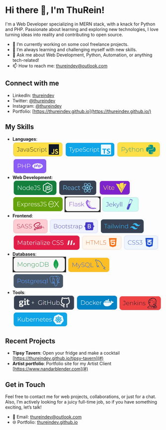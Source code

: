<!--
**thureindev/thureindev** is a ✨ _special_ ✨ repository because its `README.md` (this file) appears on your GitHub profile.

Here are some ideas to get you started:

- 🔭 I’m currently working on ...
- 🌱 I’m currently learning ...
- 👯 I’m looking to collaborate on ...
- 🤔 I’m looking for help with ...
- 💬 Ask me about ...
- 📫 How to reach me: ...
- 😄 Pronouns: ...
- ⚡ Fun fact: ...
-->

# Hi there 👋, I'm ThuRein!

I'm a Web Developer specializing in MERN stack, with a knack for Python and PHP. Passionate about learning and exploring new technologies, I love turning ideas into reality and contributing to open source.

- 🔭 I’m currently working on some cool freelance projects.
- 🌱 I’m always learning and challenging myself with new skills.
- 💬 Ask me about Web Development, Python, Automation, or anything tech-related!
- 📫 How to reach me: [thureindev@outlook.com](mailto:thureindev@outlook.com)

## Connect with me
- LinkedIn: [thureindev](https://www.linkedin.com/in/thureindev/)
- Twitter: [@thureindev](https://twitter.com/thureindev)
- Instagram: [@thureindev](https://www.instagram.com/thureindev/)
- Portfolio: [https://thureindev.github.io](https://thureindev.github.io/)

## My Skills
- **Languages**: <br>
  <img src="https://raw.githubusercontent.com/thureindev/thureindev/main/images/javascript.jpg" alt="JavaScript" height="50" /> 
  <img src="https://raw.githubusercontent.com/thureindev/thureindev/main/images/typescript.jpg" alt="TypeScript" height="50" /> 
  <img src="https://raw.githubusercontent.com/thureindev/thureindev/main/images/python.jpg" alt="Python" height="50" /> 
  <img src="https://raw.githubusercontent.com/thureindev/thureindev/main/images/php.jpg" alt="PHP" height="50" />
- **Web Development**: <br>
  <img src="https://raw.githubusercontent.com/thureindev/thureindev/main/images/nodejs.jpg" alt="NodeJS" height="50" /> 
  <img src="https://raw.githubusercontent.com/thureindev/thureindev/main/images/react.jpg" alt="React" height="50" /> 
  <img src="https://raw.githubusercontent.com/thureindev/thureindev/main/images/vite.jpg" alt="Vite" height="50" /> 
  <img src="https://raw.githubusercontent.com/thureindev/thureindev/main/images/expressjs.jpg" alt="ExpressJS" height="50" /> 
  <img src="https://raw.githubusercontent.com/thureindev/thureindev/main/images/flask.jpg" alt="Flask" height="50" /> 
  <img src="https://raw.githubusercontent.com/thureindev/thureindev/main/images/jekyll.jpg" alt="Jekyll" height="50" /> 
- **Frontend**: <br>
  <img src="https://raw.githubusercontent.com/thureindev/thureindev/main/images/sass.jpg" alt="SASS" height="50" /> 
  <img src="https://raw.githubusercontent.com/thureindev/thureindev/main/images/bootstrap.jpg" alt="Bootstrap" height="50" /> 
  <img src="https://raw.githubusercontent.com/thureindev/thureindev/main/images/tailwind.jpg" alt="Tailwind" height="50" /> 
  <img src="https://raw.githubusercontent.com/thureindev/thureindev/main/images/materializecss.jpg" alt="Materialize CSS" height="50" />
  <img src="https://raw.githubusercontent.com/thureindev/thureindev/main/images/html5.jpg" alt="HTML5" height="50" /> 
  <img src="https://raw.githubusercontent.com/thureindev/thureindev/main/images/css3.jpg" alt="CSS3" height="50" />
- **Databases**: <br>
  <img src="https://raw.githubusercontent.com/thureindev/thureindev/main/images/mongodb.jpg" alt="MongoDB" height="50" /> 
  <img src="https://raw.githubusercontent.com/thureindev/thureindev/main/images/mysql.jpg" alt="MySQL" height="50" /> 
  <img src="https://raw.githubusercontent.com/thureindev/thureindev/main/images/postgresql.jpg" alt="PostgreSQL" height="50" />
- **Tools**: <br>
  <img src="https://raw.githubusercontent.com/thureindev/thureindev/main/images/git.jpg" alt="Git" height="50" /> 
  <img src="https://raw.githubusercontent.com/thureindev/thureindev/main/images/docker.jpg" alt="Docker" height="50" /> 
  <img src="https://raw.githubusercontent.com/thureindev/thureindev/main/images/jenkins.jpg" alt="Jenkins" height="50" />
  <img src="https://raw.githubusercontent.com/thureindev/thureindev/main/images/kubernetes.jpg" alt="Kubernetes" height="50" />

## Recent Projects
- **Tipsy Tavern**: Open your fridge and make a cocktail [https://thureindev.github.io/tipsy-tavern](#)
- **Artist portfolio**: Portfolio site for my Artist Client [https://www.nandarblender.com](#)

## Get in Touch
Feel free to contact me for web projects, collaborations, or just for a chat. Also, I’m actively looking for a juicy full-time job, so if you have something exciting, let’s talk!
- 📧 Email: [thureindev@outlook.com](mailto:thureindev@outlook.com)
- 🌐 Portfolio: [thureindev.github.io](https://thureindev.github.io/)


